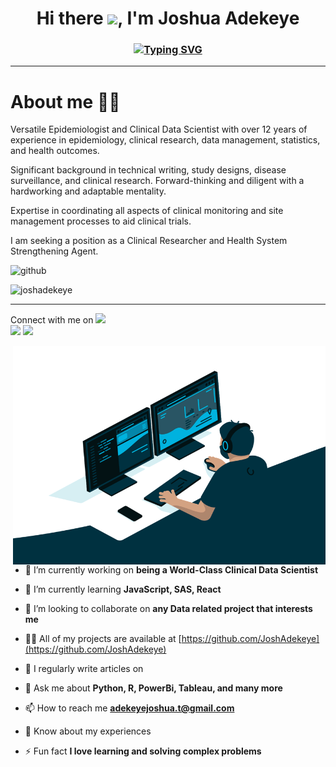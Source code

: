 <h1 align="center">Hi there <img src="https://media.giphy.com/media/hvRJCLFzcasrR4ia7z/giphy.gif" width="30px">, I'm Joshua Adekeye</h1> 
<h3 align="left">
  
<!-- Typing SVG by DenverCoder1 - https://github.com/DenverCoder1/readme-typing-svg -->
<p align="center">
  <a href="https://git.io/typing-svg"><img src="https://readme-typing-svg.herokuapp.com?font=Fira+Code&pause=1000&color=1D4DF7&width=435&lines=Versatile+Epidemiologist;Clinical+Data+Scientist;12+Years+Of+Professional+Experience;Health+Is+Wealth%2C+Nothing+Else" alt="Typing SVG" /></a>
</p>
  
____________________________________

# About me 👨🏾
Versatile Epidemiologist and Clinical Data Scientist with over 12 years of experience in epidemiology, clinical research, data management, statistics, and health outcomes. 
  
Significant background in technical writing, study designs, disease surveillance, and clinical research. Forward-thinking and diligent with a hardworking and adaptable mentality. 
  
Expertise in coordinating all aspects of clinical monitoring and site management processes to aid clinical trials. 
  
I am seeking a position as a Clinical Researcher and Health System Strengthening Agent.</h3>
  
![github](https://img.shields.io/github/followers/JoshAdekeye?style=social)


<p align="left"> <img src="https://komarev.com/ghpvc/?username=joshadekeye&label=Profile%20views&color=blue&style=flat" alt="joshadekeye" /> </p>

_____________________________________________________

<p>Connect with me on <img src="https://media2.giphy.com/media/xT9DPIlGnuHpr2yObu/giphy.gif?cid=ecf05e47qv7ouie935be4rwsg6prj1dlpqd8qa674wma8hho&rid=giphy.gif&ct=g" width="30px">
<br>	
<a target="_blank" href="https://www.linkedin.com/in/joshua-a-2130bb199/"><img src="https://img.shields.io/badge/-LinkedIn-0077B5?style=for-the-badge&logo=Linkedin&logoColor=white"></img></a>
<a target="_blank" href="https://mail.google.com/mail/u/0/?tab=rm&ogbl#inbox"><img src="https://img.shields.io/badge/-Gmail-D14836?style=for-the-badge&logo=Gmail&logoColor=white"></img></a>

<br>
</p>

<img align="right" alt="GIF" src="https://github.com/Drimdave/Drimdave/blob/main/code.gif?raw=true" width="500" height="350" />


- 🔭 I’m currently working on **being a World-Class Clinical Data Scientist**

- 🌱 I’m currently learning **JavaScript, SAS, React**

- 👯 I’m looking to collaborate on **any Data related project that interests me**

- 👨‍💻 All of my projects are available at [https://github.com/JoshAdekeye](https://github.com/JoshAdekeye)

- 📝 I regularly write articles on

- 💬 Ask me about **Python, R, PowerBi, Tableau, and many more**

- 📫 How to reach me **adekeyejoshua.t@gmail.com**

- 📄 Know about my experiences 

- ⚡ Fun fact **I love learning and solving complex problems**



